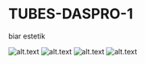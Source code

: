 # TUBES-DASPRO-1


biar estetik

![alt.text](https://github.com/egijago/-/blob/main/1649952676034.jpg)
![alt.text](https://github.com/egijago/-/blob/main/1649952675932.jpg)
![alt.text](https://github.com/egijago/-/blob/main/1649952675915.jpg)
![alt.text](https://github.com/egijago/-/blob/main/1649952675903.jpg)
